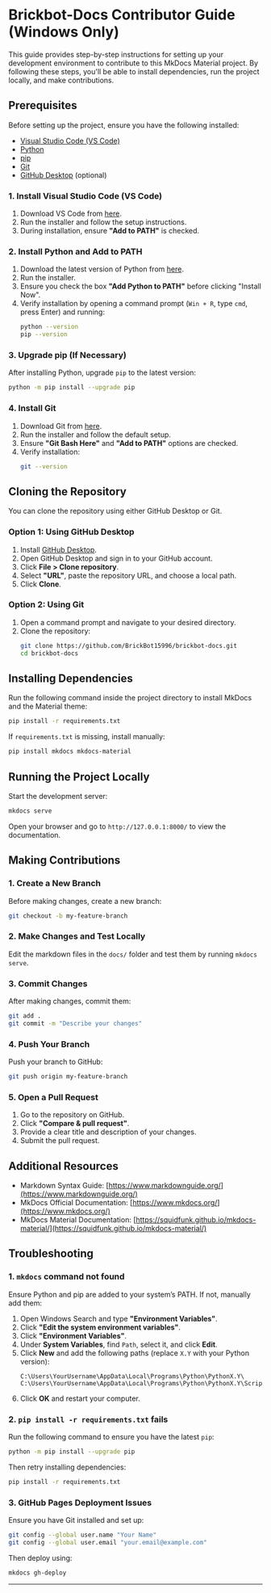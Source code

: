 # Brickbot-Docs Contributor Guide (Windows Only)

This guide provides step-by-step instructions for setting up your development environment to contribute to this MkDocs Material project. By following these steps, you'll be able to install dependencies, run the project locally, and make contributions.

## Prerequisites

Before setting up the project, ensure you have the following installed:

- [Visual Studio Code (VS Code)](https://code.visualstudio.com/download)
- [Python](https://www.python.org/downloads/)
- [pip](https://pip.pypa.io/en/stable/installation/)
- [Git](https://git-scm.com/downloads)
- [GitHub Desktop](https://desktop.github.com/) (optional)

### 1. Install Visual Studio Code (VS Code)

1. Download VS Code from [here](https://code.visualstudio.com/download).
2. Run the installer and follow the setup instructions.
3. During installation, ensure **"Add to PATH"** is checked.

### 2. Install Python and Add to PATH

1. Download the latest version of Python from [here](https://www.python.org/downloads/).
2. Run the installer.
3. Ensure you check the box **"Add Python to PATH"** before clicking "Install Now".
4. Verify installation by opening a command prompt (`Win + R`, type `cmd`, press Enter) and running:
   ```sh
   python --version
   pip --version
   ```

### 3. Upgrade pip (If Necessary)

After installing Python, upgrade `pip` to the latest version:

```sh
python -m pip install --upgrade pip
```

### 4. Install Git

1. Download Git from [here](https://git-scm.com/downloads).
2. Run the installer and follow the default setup.
3. Ensure **"Git Bash Here"** and **"Add to PATH"** options are checked.
4. Verify installation:
   ```sh
   git --version
   ```

## Cloning the Repository

You can clone the repository using either GitHub Desktop or Git.

### Option 1: Using GitHub Desktop

1. Install [GitHub Desktop](https://desktop.github.com/).
2. Open GitHub Desktop and sign in to your GitHub account.
3. Click **File > Clone repository**.
4. Select **"URL"**, paste the repository URL, and choose a local path.
5. Click **Clone**.

### Option 2: Using Git

1. Open a command prompt and navigate to your desired directory.
2. Clone the repository:
   ```sh
   git clone https://github.com/BrickBot15996/brickbot-docs.git
   cd brickbot-docs
   ```

## Installing Dependencies

Run the following command inside the project directory to install MkDocs and the Material theme:

```sh
pip install -r requirements.txt
```

If `requirements.txt` is missing, install manually:

```sh
pip install mkdocs mkdocs-material
```

## Running the Project Locally

Start the development server:

```sh
mkdocs serve
```

Open your browser and go to `http://127.0.0.1:8000/` to view the documentation.

## Making Contributions

### 1. Create a New Branch

Before making changes, create a new branch:

```sh
git checkout -b my-feature-branch
```

### 2. Make Changes and Test Locally

Edit the markdown files in the `docs/` folder and test them by running `mkdocs serve`.

### 3. Commit Changes

After making changes, commit them:

```sh
git add .
git commit -m "Describe your changes"
```

### 4. Push Your Branch

Push your branch to GitHub:

```sh
git push origin my-feature-branch
```

### 5. Open a Pull Request

1. Go to the repository on GitHub.
2. Click **"Compare & pull request"**.
3. Provide a clear title and description of your changes.
4. Submit the pull request.

## Additional Resources

- Markdown Syntax Guide: [https://www.markdownguide.org/](https://www.markdownguide.org/)
- MkDocs Official Documentation: [https://www.mkdocs.org/](https://www.mkdocs.org/)
- MkDocs Material Documentation: [https://squidfunk.github.io/mkdocs-material/](https://squidfunk.github.io/mkdocs-material/)

## Troubleshooting

### 1. `mkdocs` command not found

Ensure Python and pip are added to your system’s PATH. If not, manually add them:

1. Open Windows Search and type **"Environment Variables"**.
2. Click **"Edit the system environment variables"**.
3. Click **"Environment Variables"**.
4. Under **System Variables**, find `Path`, select it, and click **Edit**.
5. Click **New** and add the following paths (replace `X.Y` with your Python version):
   ```
   C:\Users\YourUsername\AppData\Local\Programs\Python\PythonX.Y\
   C:\Users\YourUsername\AppData\Local\Programs\Python\PythonX.Y\Scripts\
   ```
6. Click **OK** and restart your computer.

### 2. `pip install -r requirements.txt` fails

Run the following command to ensure you have the latest `pip`:

```sh
python -m pip install --upgrade pip
```

Then retry installing dependencies:

```sh
pip install -r requirements.txt
```

### 3. GitHub Pages Deployment Issues

Ensure you have Git installed and set up:

```sh
git config --global user.name "Your Name"
git config --global user.email "your.email@example.com"
```

Then deploy using:

```sh
mkdocs gh-deploy
```

---
